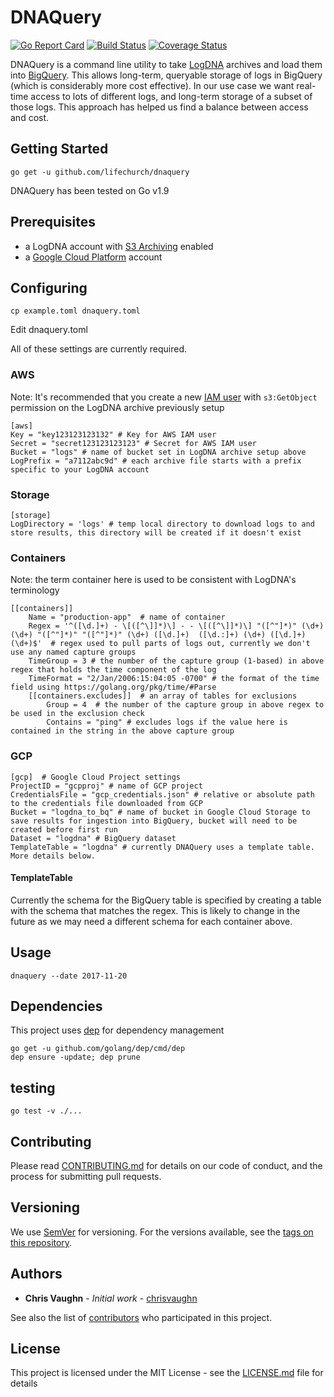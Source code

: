 # DNAQuery

[![Go Report Card](https://goreportcard.com/badge/github.com/lifechurch/dnaquery)](https://goreportcard.com/report/github.com/lifechurch/dnaquery) [![Build Status](https://travis-ci.org/lifechurch/dnaquery.svg?branch=master)](https://travis-ci.org/lifechurch/dnaquery)
[![Coverage Status](https://coveralls.io/repos/github/lifechurch/dnaquery/badge.svg?branch=master)](https://coveralls.io/github/lifechurch/dnaquery?branch=master)

DNAQuery is a command line utility to take [LogDNA](https://logdna.com) archives and load them into [BigQuery](https://cloud.google.com/bigquery/). This allows long-term, queryable storage of logs in BigQuery (which is considerably more cost effective). In our use case we want real-time access to lots of different logs, and long-term storage of a subset of those logs. This approach has helped us find a balance between access and cost.

## Getting Started

`go get -u github.com/lifechurch/dnaquery`

DNAQuery has been tested on Go v1.9

## Prerequisites

- a LogDNA account with [S3 Archiving](https://docs.logdna.com/docs/archiving) enabled
- a [Google Cloud Platform](https://cloud.google.com) account

## Configuring

`cp example.toml dnaquery.toml`

Edit dnaquery.toml

All of these settings are currently required.

### AWS
Note: It's recommended that you create a new [IAM user](https://console.aws.amazon.com/iam/home) with `s3:GetObject` permission on the LogDNA archive previously setup

```
[aws]
Key = "key123123123132" # Key for AWS IAM user
Secret = "secret123123123123" # Secret for AWS IAM user
Bucket = "logs" # name of bucket set in LogDNA archive setup above
LogPrefix = "a7112abc9d" # each archive file starts with a prefix specific to your LogDNA account
```

### Storage

```
[storage]
LogDirectory = 'logs' # temp local directory to download logs to and store results, this directory will be created if it doesn't exist
```

### Containers
Note: the term container here is used to be consistent with LogDNA's terminology
```
[[containers]]
    Name = "production-app"  # name of container
    Regex = '^([\d.]+) - \[([^\]]*)\] - - \[([^\]]*)\] "([^"]*)" (\d+) (\d+) "([^"]*)" "([^"]*)" (\d+) ([\d.]+)  ([\d.:]+) (\d+) ([\d.]+) (\d+)$'  # regex used to pull parts of logs out, currently we don't use any named capture groups
    TimeGroup = 3 # the number of the capture group (1-based) in above regex that holds the time component of the log
    TimeFormat = "2/Jan/2006:15:04:05 -0700" # the format of the time field using https://golang.org/pkg/time/#Parse
    [[containers.excludes]]  # an array of tables for exclusions
        Group = 4  # the number of the capture group in above regex to be used in the exclusion check
        Contains = "ping" # excludes logs if the value here is contained in the string in the above capture group
```

### GCP
```
[gcp]  # Google Cloud Project settings
ProjectID = "gcpproj" # name of GCP project
CredentialsFile = "gcp_credentials.json" # relative or absolute path to the credentials file downloaded from GCP
Bucket = "logdna_to_bq" # name of bucket in Google Cloud Storage to save results for ingestion into BigQuery, bucket will need to be created before first run
Dataset = "logdna" # BigQuery dataset
TemplateTable = "logdna" # currently DNAQuery uses a template table. More details below.
```

#### TemplateTable

Currently the schema for the BigQuery table is specified by creating a table with the schema that matches the regex. This is likely to change in the future as we may need a different schema for each container above.

## Usage

`dnaquery --date 2017-11-20`

## Dependencies

This project uses [dep](https://github.com/golang/dep) for dependency management

```
go get -u github.com/golang/dep/cmd/dep
dep ensure -update; dep prune
```

## testing

```
go test -v ./...
```

## Contributing

Please read [CONTRIBUTING.md](CONTRIBUTING.md) for details on our code of conduct, and the process for submitting pull requests.

## Versioning

We use [SemVer](http://semver.org/) for versioning. For the versions available, see the [tags on this repository](https://github.com/lifechurch/dnaquery/tags).

## Authors

* **Chris Vaughn** - *Initial work* - [chrisvaughn](https://github.com/chrisvaughn)

See also the list of [contributors](https://github.com/lifechurch/dnaquery/contributors) who participated in this project.

## License

This project is licensed under the MIT License - see the [LICENSE.md](LICENSE.md) file for details
